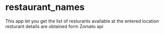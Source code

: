 # restaurant_names

This app let you get the list of resturants available at the entered location resturant details are obtained form Zomato api
